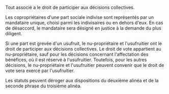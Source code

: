 Tout associé a le droit de participer aux décisions collectives.


Les copropriétaires d'une part sociale indivise sont représentés par un mandataire unique, choisi parmi les indivisaires ou en dehors d'eux. En cas de désaccord, le mandataire sera désigné en justice à la demande du plus diligent.


Si une part est grevée d'un usufruit, le nu-propriétaire et l'usufruitier ont le droit de participer aux décisions collectives. Le droit de vote appartient au nu-propriétaire, sauf pour les décisions concernant l'affectation des bénéfices, où il est réservé à l'usufruitier. Toutefois, pour les autres décisions, le nu-propriétaire et l'usufruitier peuvent convenir que le droit de vote sera exercé par l'usufruitier.


Les statuts peuvent déroger aux dispositions du deuxième alinéa et de la seconde phrase du troisième alinéa.

